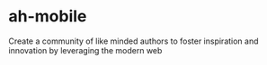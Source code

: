 # ah-mobile
Create a community of like minded authors to foster inspiration and innovation by leveraging the modern web
